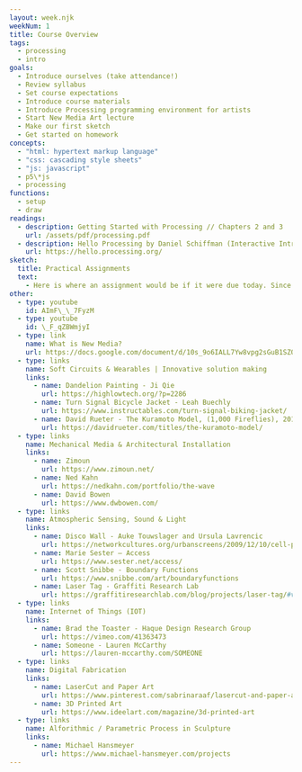 ```yaml
---
layout: week.njk
weekNum: 1
title: Course Overview
tags:
  - processing
  - intro
goals:
  - Introduce ourselves (take attendance!)
  - Review syllabus
  - Set course expectations
  - Introduce course materials
  - Introduce Processing programming environment for artists
  - Start New Media Art lecture
  - Make our first sketch
  - Get started on homework
concepts:
  - "html: hypertext markup language"
  - "css: cascading style sheets"
  - "js: javascript"
  - p5\*js
  - processing
functions:
  - setup
  - draw
readings:
  - description: Getting Started with Processing // Chapters 2 and 3
    url: /assets/pdf/processing.pdf
  - description: Hello Processing by Daniel Schiffman (Interactive Introduction)
    url: https://hello.processing.org/
sketch:
  title: Practical Assignments
  text:
    - Here is where an assignment would be if it were due today. Since it's the first day of class, we won't expect anything here. Take a look at week 2 for your assignment.
other:
  - type: youtube
    id: AImF\_\_7FyzM
  - type: youtube
    id: \_F_qZBWmjyI
  - type: link
    name: What is New Media?
    url: https://docs.google.com/document/d/10s_9o6IALL7Yw8vpg2sGuB1SZ0hURyfYq8dsULLn_UM/edit
  - type: links
    name: Soft Circuits & Wearables | Innovative solution making
    links:
      - name: Dandelion Painting - Ji Qie
        url: https://highlowtech.org/?p=2286
      - name: Turn Signal Bicycle Jacket - Leah Buechly
        url: https://www.instructables.com/turn-signal-biking-jacket/
      - name: David Rueter - The Kuramoto Model, (1,000 Fireflies), 2012
        url: https://davidrueter.com/titles/the-kuramoto-model/
  - type: links
    name: Mechanical Media & Architectural Installation
    links:
      - name: Zimoun
        url: https://www.zimoun.net/
      - name: Ned Kahn
        url: https://nedkahn.com/portfolio/the-wave
      - name: David Bowen
        url: https://www.dwbowen.com/
  - type: links
    name: Atmospheric Sensing, Sound & Light
    links:
      - name: Disco Wall - Auke Touwslager and Ursula Lavrencic
        url: https://networkcultures.org/urbanscreens/2009/12/10/cell-phone-disco-urban-screens/
      - name: Marie Sester – Access
        url: https://www.sester.net/access/
      - name: Scott Snibbe - Boundary Functions
        url: https://www.snibbe.com/art/boundaryfunctions
      - name: Laser Tag - Graffiti Research Lab
        url: https://graffitiresearchlab.com/blog/projects/laser-tag/#video
  - type: links
    name: Internet of Things (IOT)
    links:
      - name: Brad the Toaster - Haque Design Research Group
        url: https://vimeo.com/41363473
      - name: Someone - Lauren McCarthy
        url: https://lauren-mccarthy.com/SOMEONE
  - type: links
    name: Digital Fabrication
    links:
      - name: LaserCut and Paper Art
        url: https://www.pinterest.com/sabrinaraaf/lasercut-and-paper-art/
      - name: 3D Printed Art
        url: https://www.ideelart.com/magazine/3d-printed-art
  - type: links
    name: Alforithmic / Parametric Process in Sculpture
    links:
      - name: Michael Hansmeyer
        url: https://www.michael-hansmeyer.com/projects
---
```

